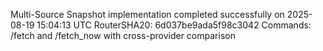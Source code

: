 Multi-Source Snapshot implementation completed successfully on 2025-08-19 15:04:13 UTC
RouterSHA20: 6d037be9ada5f98c3042
Commands: /fetch and /fetch_now with cross-provider comparison
